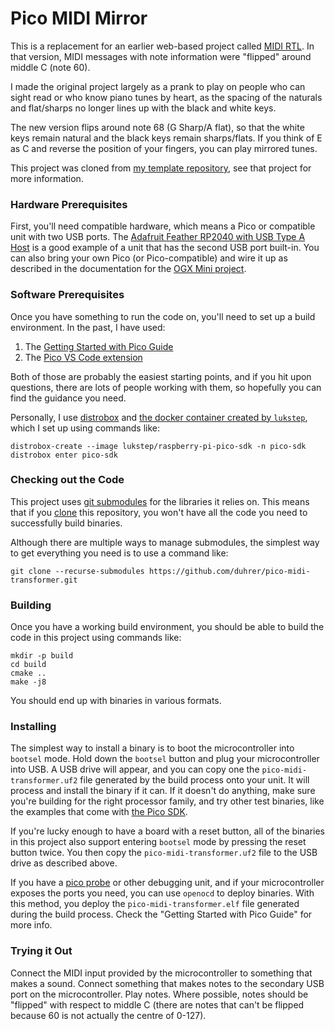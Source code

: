 # Pico MIDI Mirror

This is a replacement for an earlier web-based project called [MIDI
RTL](https://github.com/duhrer/midi-rtl). In that version, MIDI messages with note information were "flipped" around middle C (note 60).

I made the original project largely as a prank to play on people who can sight
read or who know piano tunes by heart, as the spacing of the naturals and
flat/sharps no longer lines up with the black and white keys.

The new version flips around note 68 (G Sharp/A flat), so that the white keys
remain natural and the black keys remain sharps/flats.  If you think of E as C
and reverse the position of your fingers, you can play mirrored tunes.

This project was cloned from [my template
repository](https://github.com/duhrer/pico-midi-transformer), see that project
for more information.

### Hardware Prerequisites

First, you'll need compatible hardware, which means a Pico or compatible unit
with two USB ports. The [Adafruit Feather RP2040 with USB Type A
Host](https://www.adafruit.com/product/5723) is a good example of a unit that
has the second USB port built-in. You can also bring your own Pico (or
Pico-compatible) and wire it up as described in the documentation for the [OGX
Mini project](https://github.com/wiredopposite/OGX-Mini).

### Software Prerequisites

Once you have something to run the code on, you'll need to set up a build
environment. In the past, I have used:

1. The [Getting Started with Pico Guide](https://datasheets.raspberrypi.org/pico/getting-started-with-pico.pdf)
2. The [Pico VS Code extension](https://github.com/raspberrypi/pico-vscode)

Both of those are probably the easiest starting points, and if you hit upon
questions, there are lots of people working with them, so hopefully you can find
the guidance you need.

Personally, I use [distrobox](https://distrobox.it/) and [the docker container
created by `lukstep`](https://github.com/lukstep/raspberry-pi-pico-docker-sdk),
which I set up using commands like:

```
distrobox-create --image lukstep/raspberry-pi-pico-sdk -n pico-sdk
distrobox enter pico-sdk
```

### Checking out the Code

This project uses [git
submodules](https://git-scm.com/book/en/v2/Git-Tools-Submodules) for the
libraries it relies on. This means that if you
[clone](https://git-scm.com/docs/git-clone) this repository, you won't have all
the code you need to successfully build binaries.

Although there are multiple ways to manage submodules, the simplest way to get
everything you need is to use a command like:

```
git clone --recurse-submodules https://github.com/duhrer/pico-midi-transformer.git
```

### Building

Once you have a working build environment, you should be able to build the code
in this project using commands like:

```
mkdir -p build
cd build
cmake ..
make -j8
```

You should end up with binaries in various formats.

### Installing

The simplest way to install a binary is to boot the microcontroller into
`bootsel` mode. Hold down the `bootsel` button and plug your microcontroller
into USB. A USB drive will appear, and you can copy one the
`pico-midi-transformer.uf2` file generated by the build process onto your unit.
It will process and install the binary if it can. If it doesn't do anything,
make sure you're building for the right processor family, and try other test
binaries, like the examples that come with [the Pico
SDK](https://github.com/raspberrypi/pico-sdk).

If you're lucky enough to have a board with a reset button, all of the binaries
in this project also support entering `bootsel` mode by pressing the reset
button twice. You then copy the `pico-midi-transformer.uf2` file to the USB
drive as described above.

If you have a [pico probe](https://www.raspberrypi.com/products/debug-probe/) or
other debugging unit, and if your microcontroller exposes the ports you need,
you can use `openocd` to deploy binaries. With this method, you deploy the
`pico-midi-transformer.elf` file generated during the build process. Check the
"Getting Started with Pico Guide" for more info.

### Trying it Out

Connect the MIDI input provided by the microcontroller to something that makes a
sound.  Connect something that makes notes to the secondary USB port on the
microcontroller.  Play notes.  Where possible, notes should be "flipped" with
respect to middle C (there are notes that can't be flipped because 60 is not
actually the centre of 0-127).
